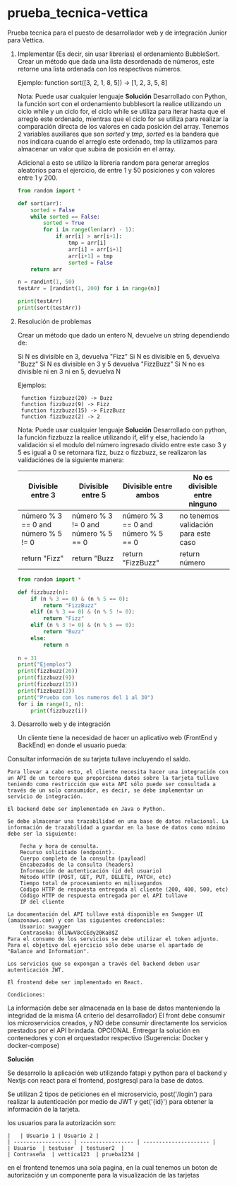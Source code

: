 # prueba_tecnica-vettica
Prueba tecnica para el puesto de desarrollador web y de integración Junior para Vettica.

1. Implementar (Es decir, sin usar librerías) el ordenamiento BubbleSort.
    Crear un método que dada una lista desordenada de números, este retorne una lista ordenada con los respectivos números.

    Ejemplo:
        function sort([3, 2, 1, 8, 5]) -> [1, 2, 3, 5, 8]

    Nota: Puede usar cualquier lenguaje
    **Solución**
    Desarrollado con Python, la función sort con el ordenamiento bubblesort la realice utilizando un ciclo while y un ciclo for, el ciclo while se utiliza para iterar hasta que el arreglo este ordenado, mientras que el ciclo for se utiliza para realizar la comparación directa de los valores en cada posición del array.
    Tenemos 2 variables auxiliares que son *sorted* y *tmp*, *sorted* es la bandera que nos indicara cuando el arreglo este ordenado, *tmp* la utilizamos para almacenar un valor que subira de posición en el array.

    Adicional a esto se utilizo la libreria random para generar arreglos aleatorios para el ejercicio, de entre 1 y 50 posiciones y con valores entre 1 y 200.

    ```python
    from random import *

    def sort(arr):
        sorted = False
        while sorted == False:
            sorted = True
            for i in range(len(arr) - 1):
                if arr[i] > arr[i+1]:
                    tmp = arr[i]
                    arr[i] = arr[i+1]
                    arr[i+1] = tmp
                    sorted = False
        return arr

    n = randint(1, 50)
    testArr = [randint(1, 200) for i in range(n)]

    print(testArr)
    print(sort(testArr))
    ```

2. Resolución de problemas

    Crear un método que dado un entero N, devuelve un string dependiendo de:

    Si N es divisible en 3, devuelva "Fizz"
    Si N es divisible en 5, devuelva "Buzz"
    Si N es divisible en 3 y 5 devuelva "FizzBuzz"
    Si N no es divisible ni en 3 ni en 5, devuelva N

    Ejemplos:

        function fizzbuzz(20) -> Buzz
        function fizzbuzz(9) -> Fizz
        function fizzbuzz(15) -> FizzBuzz
        function fizzbuzz(2) -> 2

    Nota: Puede usar cualquier lenguaje
    **Solución**
    Desarrollado con python, la función fizzbuzz la realice utilizando if, elif y else, haciendo la validación si el modulo del número ingresado divido entre este caso 3 y 5 es igual a 0 se retornara fizz, buzz o fizzbuzz, se realizaron las validaciónes de la siguiente manera:

    | Divisible entre 3  | Divisible entre 5 | Divisible entre ambos | No es divisible entre ninguno |
    | ------------------ | ----------------- | --------------------- | --- |
    | número % 3 == 0 and número % 5 != 0  | número % 3 != 0 and número % 5 == 0  | número % 3 == 0 and número % 5 == 0  | no tenemos validación para este caso |
    | return "Fizz"  | return "Buzz  | return "FizzBuzz" | return número | 

    ```python
    from random import *

    def fizzbuzz(n):
        if (n % 3 == 0) & (n % 5 == 0):
            return "FizzBuzz"
        elif (n % 3 == 0) & (n % 5 != 0):
            return "Fizz"
        elif (n % 3 != 0) & (n % 5 == 0):
            return "Buzz"
        else:
            return n
        
    n = 31
    print("Ejemplos")
    print(fizzbuzz(20))  
    print(fizzbuzz(9))  
    print(fizzbuzz(15))  
    print(fizzbuzz(2))
    print("Prueba con los numeros del 1 al 30") 
    for i in range(1, n):
        print(fizzbuzz(i)) 
    ```

3. Desarrollo web y de integración

    Un cliente tiene la necesidad de hacer un aplicativo web (FrontEnd y BackEnd) en donde el usuario pueda:

Consultar información de su tarjeta tullave incluyendo el saldo.

    Para llevar a cabo esto, el cliente necesita hacer una integración con un API de un tercero que proporciona datos sobre la tarjeta tullave teniendo como restricción que esta API sólo puede ser consultada a través de un solo consumidor, es decir, se debe implementar un servicio de integración.
   
    El backend debe ser implementado en Java o Python.
   
    Se debe almacenar una trazabilidad en una base de datos relacional. La información de trazabilidad a guardar en la base de datos como mínimo debe ser la siguiente:

        Fecha y hora de consulta.
        Recurso solicitado (endpoint).
        Cuerpo completo de la consulta (payload)
        Encabezados de la consulta (headers)
        Información de autenticación (id del usuario)
        Método HTTP (POST, GET, PUT, DELETE, PATCH, etc)
        Tiempo total de procesamiento en milisegundos
        Código HTTP de respuesta entregada al cliente (200, 400, 500, etc)
        Código HTTP de respuesta entregada por el API tullave
        IP del cliente
   
    La documentación del API tullave está disponible en Swagger UI (amazonaws.com) y con las siguientes credenciales:
        Usuario: swagger
        Contraseña: 0l1NwV8cCEdy20Ka8$Z
    Para el consumo de los servicios se debe utilizar el token adjunto.
    Para el objetivo del ejercicio sólo debe usarse el apartado de "Balance and Information".

    Los servicios que se expongan a través del backend deben usar autenticación JWT.

    El frontend debe ser implementado en React.

    Condiciones:
La información debe ser almacenada en la base de datos manteniendo la integridad de la misma (A criterio del desarrollador)
El front debe consumir los microservicios creados, y NO debe consumir directamente los servicios prestados por el API brindada.
OPCIONAL. Entregar la solución en contenedores y con el orquestador respectivo (Sugerencia: Docker y docker-compose)

 **Solución**

Se desarrollo la aplicación web utilizando fatapi y python para el backend y Nextjs con react para el frontend, postgresql para la base de datos.

Se utilizan 2 tipos de peticiones en el microservicio, post('/login') para realizar la autenticación por medio de JWT y get('{id}') para obtener la información de la tarjeta.

los usuarios para la autorización son:

    |   | Usuario 1 | Usuario 2 |
    | ------------------ | ----------------- | --------------------- | 
    | Usuario  | testuser  | testuser2  | 
    | Contraseña  | vettica123  | prueba1234 |

en el frontend tenemos una sola pagina, en la cual tenemos un boton de autorización y un componente para la visualización de las tarjetas

